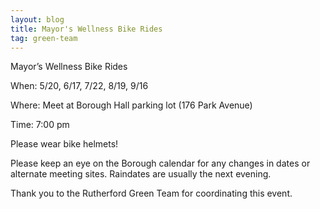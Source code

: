 ```yaml
---
layout: blog
title: Mayor's Wellness Bike Rides
tag: green-team
---
```


Mayor’s Wellness Bike Rides

When: 5/20, 6/17, 7/22, 8/19, 9/16

Where: Meet at Borough Hall parking lot (176 Park Avenue)

Time:  7:00 pm

Please wear bike helmets!

 

Please keep an eye on the Borough calendar for any changes in dates or alternate meeting sites. Raindates are usually the next evening.

Thank you to the Rutherford Green Team for coordinating this event.
